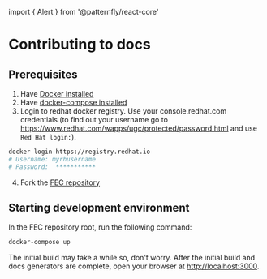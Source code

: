import { Alert } from '@patternfly/react-core'

# Contributing to docs

## Prerequisites

1. Have [Docker installed](https://docs.docker.com/get-docker/)
2. Have [docker-compose installed](https://docs.docker.com/compose/install/)
3. Login to redhat docker registry. Use your console.redhat.com credentials (to find out your username go to https://www.redhat.com/wapps/ugc/protected/password.html and use `Red Hat login:`).
```sh
docker login https://registry.redhat.io
# Username: myrhusername
# Password:  ***********
```
4. Fork the [FEC repository](https://github.com/RedHatInsights/frontend-components)

## Starting development environment

In the FEC repository root, run the following command:
```sh
docker-compose up
```

The initial build may take a while so, don't worry. After the initial build and docs generators are complete, open your browser at <a href="http://localhost:3000" target="_blank">http://localhost:3000</a>.
